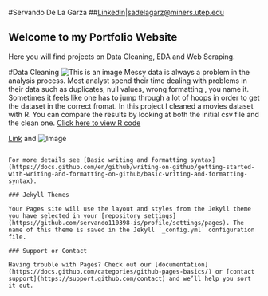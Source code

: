 #Servando De La Garza
##[Linkedin](https://www.linkedin.com/in/servandodlg/)|sadelagarz@miners.utep.edu


## Welcome to my Portfolio Website
Here you will find projects on Data Cleaning, EDA and Web Scraping.

#Data Cleaning
![This is an image](https://wallpaper.dog/large/20476860.jpg)
Messy data is always a problem in  the analysis process. Most analyst spend their time dealing with  problems in their data such as duplicates, null values, wrong formatting , you name it. Sometimes it feels like one has to jump through a lot of hoops in order to get the dataset in the correct fromat. In this project I cleaned a movies dataset with R. You can compare the results by looking at both the initial csv file and the clean one.
[Click here to view R code](https://github.com/servando110398-is/Data-Cleaning/blob/main/Data_Cleaning.pdf)









[Link](url) and ![Image](src)
```

For more details see [Basic writing and formatting syntax](https://docs.github.com/en/github/writing-on-github/getting-started-with-writing-and-formatting-on-github/basic-writing-and-formatting-syntax).

### Jekyll Themes

Your Pages site will use the layout and styles from the Jekyll theme you have selected in your [repository settings](https://github.com/servando110398-is/profile/settings/pages). The name of this theme is saved in the Jekyll `_config.yml` configuration file.

### Support or Contact

Having trouble with Pages? Check out our [documentation](https://docs.github.com/categories/github-pages-basics/) or [contact support](https://support.github.com/contact) and we’ll help you sort it out.
